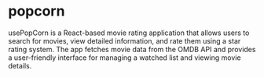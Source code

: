 # popcorn
usePopCorn is a React-based movie rating application that allows users to search for movies, view detailed information, and rate them using a star rating system. The app fetches movie data from the OMDB API and provides a user-friendly interface for managing a watched list and viewing movie details.
